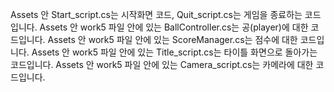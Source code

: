 Assets 안 Start_script.cs는 시작화면 코드, Quit_script.cs는 게임을 종료하는 코드입니다.
Assets 안 work5 파일 안에 있는 BallController.cs는 공(player)에 대한 코드입니다.
Assets 안 work5 파일 안에 있는 ScoreManager.cs는 점수에 대한 코드입니다.
Assets 안 work5 파일 안에 있는 Title_script.cs는 타이틀 화면으로 돌아가는 코드입니다.
Assets 안 work5 파일 안에 있는 Camera_script.cs는 카메라에 대한 코드입니다.
